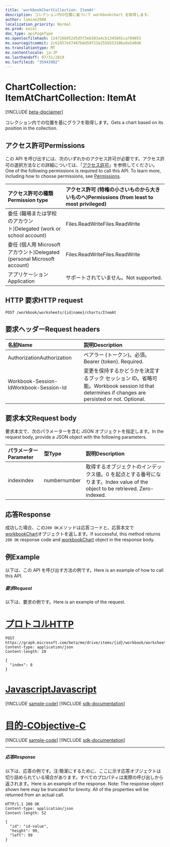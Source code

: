 ```yaml
---
title: 'workbookChartCollection: ItemAt'
description: コレクション内の位置に基づいて workbookchart を取得します。
author: lumine2008
localization_priority: Normal
ms.prod: excel
doc_type: apiPageType
ms.openlocfilehash: 124726b952d5d5f3eb383a4cb1345891ca789055
ms.sourcegitcommit: 2c62457e57467b8d50f21b255b553106a9a5d8d6
ms.translationtype: MT
ms.contentlocale: ja-JP
ms.lasthandoff: 07/31/2019
ms.locfileid: "35943982"
---
```

# <a name="chartcollection-itemat"></a><span data-ttu-id="ef6c0-103">ChartCollection: ItemAt</span><span class="sxs-lookup"><span data-stu-id="ef6c0-103">ChartCollection: ItemAt</span></span>

[!INCLUDE [beta-disclaimer](../../includes/beta-disclaimer.md)]

<span data-ttu-id="ef6c0-104">コレクション内での位置を基にグラフを取得します。</span><span class="sxs-lookup"><span data-stu-id="ef6c0-104">Gets a chart based on its position in the collection.</span></span>
## <a name="permissions"></a><span data-ttu-id="ef6c0-105">アクセス許可</span><span class="sxs-lookup"><span data-stu-id="ef6c0-105">Permissions</span></span>
<span data-ttu-id="ef6c0-p101">この API を呼び出すには、次のいずれかのアクセス許可が必要です。アクセス許可の選択方法などの詳細については、「[アクセス許可](/graph/permissions-reference)」を参照してください。</span><span class="sxs-lookup"><span data-stu-id="ef6c0-p101">One of the following permissions is required to call this API. To learn more, including how to choose permissions, see [Permissions](/graph/permissions-reference).</span></span>

|<span data-ttu-id="ef6c0-108">アクセス許可の種類</span><span class="sxs-lookup"><span data-stu-id="ef6c0-108">Permission type</span></span>      | <span data-ttu-id="ef6c0-109">アクセス許可 (特権の小さいものから大きいものへ)</span><span class="sxs-lookup"><span data-stu-id="ef6c0-109">Permissions (from least to most privileged)</span></span>              |
|:--------------------|:---------------------------------------------------------|
|<span data-ttu-id="ef6c0-110">委任 (職場または学校のアカウント)</span><span class="sxs-lookup"><span data-stu-id="ef6c0-110">Delegated (work or school account)</span></span> | <span data-ttu-id="ef6c0-111">Files.ReadWrite</span><span class="sxs-lookup"><span data-stu-id="ef6c0-111">Files.ReadWrite</span></span>    |
|<span data-ttu-id="ef6c0-112">委任 (個人用 Microsoft アカウント)</span><span class="sxs-lookup"><span data-stu-id="ef6c0-112">Delegated (personal Microsoft account)</span></span> | <span data-ttu-id="ef6c0-113">Files.ReadWrite</span><span class="sxs-lookup"><span data-stu-id="ef6c0-113">Files.ReadWrite</span></span>    |
|<span data-ttu-id="ef6c0-114">アプリケーション</span><span class="sxs-lookup"><span data-stu-id="ef6c0-114">Application</span></span> | <span data-ttu-id="ef6c0-115">サポートされていません。</span><span class="sxs-lookup"><span data-stu-id="ef6c0-115">Not supported.</span></span> |

## <a name="http-request"></a><span data-ttu-id="ef6c0-116">HTTP 要求</span><span class="sxs-lookup"><span data-stu-id="ef6c0-116">HTTP request</span></span>
<!-- { "blockType": "ignored" } -->
```http
POST /workbook/worksheets/{id|name}/charts/ItemAt

```
## <a name="request-headers"></a><span data-ttu-id="ef6c0-117">要求ヘッダー</span><span class="sxs-lookup"><span data-stu-id="ef6c0-117">Request headers</span></span>
| <span data-ttu-id="ef6c0-118">名前</span><span class="sxs-lookup"><span data-stu-id="ef6c0-118">Name</span></span>       | <span data-ttu-id="ef6c0-119">説明</span><span class="sxs-lookup"><span data-stu-id="ef6c0-119">Description</span></span>|
|:---------------|:----------|
| <span data-ttu-id="ef6c0-120">Authorization</span><span class="sxs-lookup"><span data-stu-id="ef6c0-120">Authorization</span></span>  | <span data-ttu-id="ef6c0-p102">ベアラー {トークン}。必須。</span><span class="sxs-lookup"><span data-stu-id="ef6c0-p102">Bearer {token}. Required.</span></span> |
| <span data-ttu-id="ef6c0-123">Workbook-Session-Id</span><span class="sxs-lookup"><span data-stu-id="ef6c0-123">Workbook-Session-Id</span></span>  | <span data-ttu-id="ef6c0-p103">変更を保持するかどうかを決定するブック セッション ID。省略可能。</span><span class="sxs-lookup"><span data-stu-id="ef6c0-p103">Workbook session Id that determines if changes are persisted or not. Optional.</span></span>|

## <a name="request-body"></a><span data-ttu-id="ef6c0-126">要求本文</span><span class="sxs-lookup"><span data-stu-id="ef6c0-126">Request body</span></span>
<span data-ttu-id="ef6c0-127">要求本文で、次のパラメーターを含む JSON オブジェクトを指定します。</span><span class="sxs-lookup"><span data-stu-id="ef6c0-127">In the request body, provide a JSON object with the following parameters.</span></span>

| <span data-ttu-id="ef6c0-128">パラメーター</span><span class="sxs-lookup"><span data-stu-id="ef6c0-128">Parameter</span></span>    | <span data-ttu-id="ef6c0-129">型</span><span class="sxs-lookup"><span data-stu-id="ef6c0-129">Type</span></span>   |<span data-ttu-id="ef6c0-130">説明</span><span class="sxs-lookup"><span data-stu-id="ef6c0-130">Description</span></span>|
|:---------------|:--------|:----------|
|<span data-ttu-id="ef6c0-131">index</span><span class="sxs-lookup"><span data-stu-id="ef6c0-131">index</span></span>|<span data-ttu-id="ef6c0-132">number</span><span class="sxs-lookup"><span data-stu-id="ef6c0-132">number</span></span>|<span data-ttu-id="ef6c0-p104">取得するオブジェクトのインデックス値。0 を起点とする番号になります。</span><span class="sxs-lookup"><span data-stu-id="ef6c0-p104">Index value of the object to be retrieved. Zero-indexed.</span></span>|

## <a name="response"></a><span data-ttu-id="ef6c0-135">応答</span><span class="sxs-lookup"><span data-stu-id="ef6c0-135">Response</span></span>

<span data-ttu-id="ef6c0-136">成功した場合、この`200 OK`メソッドは応答コードと、応答本文で[workbookChart](../resources/workbookchart.md)オブジェクトを返します。</span><span class="sxs-lookup"><span data-stu-id="ef6c0-136">If successful, this method returns `200 OK` response code and [workbookChart](../resources/workbookchart.md) object in the response body.</span></span>

## <a name="example"></a><span data-ttu-id="ef6c0-137">例</span><span class="sxs-lookup"><span data-stu-id="ef6c0-137">Example</span></span>
<span data-ttu-id="ef6c0-138">以下は、この API を呼び出す方法の例です。</span><span class="sxs-lookup"><span data-stu-id="ef6c0-138">Here is an example of how to call this API.</span></span>
##### <a name="request"></a><span data-ttu-id="ef6c0-139">要求</span><span class="sxs-lookup"><span data-stu-id="ef6c0-139">Request</span></span>
<span data-ttu-id="ef6c0-140">以下は、要求の例です。</span><span class="sxs-lookup"><span data-stu-id="ef6c0-140">Here is an example of the request.</span></span>

# <a name="httptabhttp"></a>[<span data-ttu-id="ef6c0-141">プロトコル</span><span class="sxs-lookup"><span data-stu-id="ef6c0-141">HTTP</span></span>](#tab/http)
<!-- {
  "blockType": "request",
  "name": "chartcollection_itemat"
}-->
```http
POST https://graph.microsoft.com/beta/me/drive/items/{id}/workbook/worksheets/{id|name}/charts/ItemAt
Content-type: application/json
Content-length: 20

{
  "index": 8
}
```
# <a name="javascripttabjavascript"></a>[<span data-ttu-id="ef6c0-142">Javascript</span><span class="sxs-lookup"><span data-stu-id="ef6c0-142">Javascript</span></span>](#tab/javascript)
[!INCLUDE [sample-code](../includes/snippets/javascript/chartcollection-itemat-javascript-snippets.md)]
[!INCLUDE [sdk-documentation](../includes/snippets/snippets-sdk-documentation-link.md)]

# <a name="objective-ctabobjc"></a>[<span data-ttu-id="ef6c0-143">目的-C</span><span class="sxs-lookup"><span data-stu-id="ef6c0-143">Objective-C</span></span>](#tab/objc)
[!INCLUDE [sample-code](../includes/snippets/objc/chartcollection-itemat-objc-snippets.md)]
[!INCLUDE [sdk-documentation](../includes/snippets/snippets-sdk-documentation-link.md)]

---


##### <a name="response"></a><span data-ttu-id="ef6c0-144">応答</span><span class="sxs-lookup"><span data-stu-id="ef6c0-144">Response</span></span>
<span data-ttu-id="ef6c0-p105">以下は、応答の例です。注:簡潔にするために、ここに示す応答オブジェクトは切り詰められている場合があります。すべてのプロパティは実際の呼び出しから返されます。</span><span class="sxs-lookup"><span data-stu-id="ef6c0-p105">Here is an example of the response. Note: The response object shown here may be truncated for brevity. All of the properties will be returned from an actual call.</span></span>
<!-- {
  "blockType": "response",
  "truncated": true,
  "@odata.type": "microsoft.graph.workbookChart"
} -->
```http
HTTP/1.1 200 OK
Content-type: application/json
Content-length: 52

{
  "id": "id-value",
  "height": 99,
  "left": 99
}
```

<!-- uuid: 8fcb5dbc-d5aa-4681-8e31-b001d5168d79
2015-10-25 14:57:30 UTC -->
<!--
{
  "type": "#page.annotation",
  "description": "ChartCollection: ItemAt",
  "keywords": "",
  "section": "documentation",
  "tocPath": "",
  "suppressions": [
  ]
}
-->
